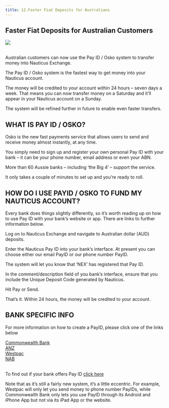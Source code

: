 ```yaml
---
title: 12.Faster Fiat Deposits for Australians
---
```

## Faster Fiat Deposits for Australian Customers

![](/docs/.vuepress/dist/nauticus-payid-v2.jpg)

\
Australian customers can now use the Pay ID / Osko system to transfer money into Nauticus Exchange.

The Pay ID / Osko system is the fastest way to get money into your Nauticus account.

The money will be credited to your account within 24 hours – seven days a week. That means you can now transfer money on a Saturday and it’ll appear in your Nauticus account on a Sunday.

The system will be refined further in future to enable even faster transfers.

## WHAT IS PAY ID / OSKO?

Osko is the new fast payments service that allows users to send and receive money almost instantly, at any time.

You simply need to sign up and register your own personal Pay ID with your bank – it can be your phone number, email address or even your ABN.

More than 60 Aussie banks – including ‘the Big 4’ – support the service.

It only takes a couple of minutes to set up and you’re ready to roll.

## HOW DO I USE PAYID / OSKO TO FUND MY NAUTICUS ACCOUNT?

Every bank does things slightly differently, so it’s worth reading up on how to use Pay ID with your bank’s website or app. There are links to further information below.

Log on to Nauticus Exchange and navigate to Australian dollar (AUD) deposits.

Enter the Nauticus Pay ID into your bank’s interface. At present you can choose either our email PayID or our phone number PayID.

The system will let you know that ‘NEX’ has registered that Pay ID.

In the comment/description field of you bank’s interface, ensure that you include the Unique Deposit Code generated by Nauticus.

Hit Pay or Send.

That’s it. Within 24 hours, the money will be credited to your account.

## BANK SPECIFIC INFO

For more information on how to create a PayID, please click one of the links below

[Commonwealth Bank](https://www.commbank.com.au/digital-banking/pay-id.html)\
[ANZ](https://www.anz.com.au/ways-to-bank/more/pay-id/)\
[Westpac](https://www.westpac.com.au/faq/payid-how-to-create/)\
[NAB](https://www.nab.com.au/personal/customer-support/payid)

\
To find out if your bank offers Pay ID [click here](https://www.nppa.com.au/find-an-institution/)

Note that as it’s still a fairly new system, it’s a little eccentric. For example, Westpac will only let you send money to phone number PayIDs, while Commonwealth Bank only lets you use PayID through its Android and iPhone App but not via its iPad App or the website.
